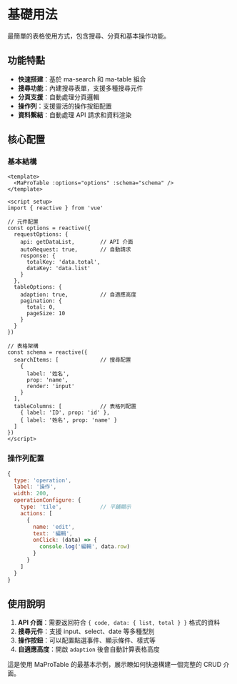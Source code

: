 # 基礎用法

最簡單的表格使用方式，包含搜尋、分頁和基本操作功能。

<DemoPreview dir="demos/ma-pro-table-examples/basic" />

## 功能特點

- **快速搭建**：基於 ma-search 和 ma-table 組合
- **搜尋功能**：內建搜尋表單，支援多種搜尋元件
- **分頁支援**：自動處理分頁邏輯
- **操作列**：支援靈活的操作按鈕配置
- **資料繫結**：自動處理 API 請求和資料渲染

## 核心配置

### 基本結構
```vue
<template>
  <MaProTable :options="options" :schema="schema" />
</template>

<script setup>
import { reactive } from 'vue'

// 元件配置
const options = reactive({
  requestOptions: {
    api: getDataList,        // API 介面
    autoRequest: true,       // 自動請求
    response: {
      totalKey: 'data.total',
      dataKey: 'data.list'
    }
  },
  tableOptions: {
    adaption: true,          // 自適應高度
    pagination: {
      total: 0,
      pageSize: 10
    }
  }
})

// 表格架構
const schema = reactive({
  searchItems: [             // 搜尋配置
    {
      label: '姓名',
      prop: 'name',
      render: 'input'
    }
  ],
  tableColumns: [            // 表格列配置
    { label: 'ID', prop: 'id' },
    { label: '姓名', prop: 'name' }
  ]
})
</script>
```

### 操作列配置
```javascript
{
  type: 'operation',
  label: '操作',
  width: 200,
  operationConfigure: {
    type: 'tile',            // 平鋪顯示
    actions: [
      {
        name: 'edit',
        text: '編輯',
        onClick: (data) => {
          console.log('編輯', data.row)
        }
      }
    ]
  }
}
```

## 使用說明

1. **API 介面**：需要返回符合 `{ code, data: { list, total } }` 格式的資料
2. **搜尋元件**：支援 input、select、date 等多種型別
3. **操作按鈕**：可以配置點選事件、顯示條件、樣式等
4. **自適應高度**：開啟 `adaption` 後會自動計算表格高度

這是使用 MaProTable 的最基本示例，展示瞭如何快速構建一個完整的 CRUD 介面。